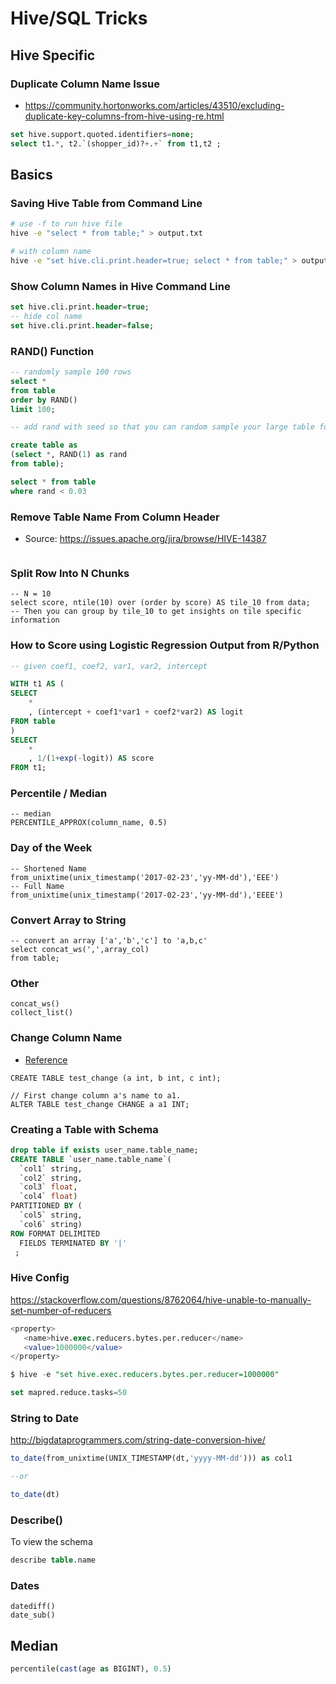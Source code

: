 
# Hive/SQL Tricks 

## Hive Specific 
### Duplicate Column Name Issue
- https://community.hortonworks.com/articles/43510/excluding-duplicate-key-columns-from-hive-using-re.html

```sql 
set hive.support.quoted.identifiers=none;
select t1.*, t2.`(shopper_id)?+.+` from t1,t2 ;
```

## Basics 


### Saving Hive Table from Command Line 

```sh 
# use -f to run hive file 
hive -e "select * from table;" > output.txt

# with column name 
hive -e "set hive.cli.print.header=true; select * from table;" > output.txt
```

### Show Column Names in Hive Command Line 

```sql 
set hive.cli.print.header=true;
-- hide col name
set hive.cli.print.header=false;
```

### RAND() Function 
```sql 
-- randomly sample 100 rows 
select * 
from table 
order by RAND()
limit 100;

-- add rand with seed so that you can random sample your large table for training the model 

create table as 
(select *, RAND(1) as rand 
from table);

select * from table 
where rand < 0.03 

```

### Remove Table Name From Column Header 
- Source: https://issues.apache.org/jira/browse/HIVE-14387

```sql

```

### Split Row Into N Chunks 
```
-- N = 10
select score, ntile(10) over (order by score) AS tile_10 from data;
-- Then you can group by tile_10 to get insights on tile specific information 
```

### How to Score using Logistic Regression Output from R/Python
```sql
-- given coef1, coef2, var1, var2, intercept

WITH t1 AS (
SELECT 
	*
	, (intercept + coef1*var1 + coef2*var2) AS logit
FROM table 
) 
SELECT 
	* 
	, 1/(1+exp(-logit)) AS score
FROM t1;
```

### Percentile / Median 
```
-- median 
PERCENTILE_APPROX(column_name, 0.5)
```

### Day of the Week 
```
-- Shortened Name 
from_unixtime(unix_timestamp('2017-02-23','yy-MM-dd'),'EEE')
-- Full Name 
from_unixtime(unix_timestamp('2017-02-23','yy-MM-dd'),'EEEE')
```

### Convert Array to String 
```
-- convert an array ['a','b','c'] to 'a,b,c'
select concat_ws(',',array_col)
from table;  
```

### Other 
```
concat_ws() 
collect_list() 
```

### Change Column Name 
- [Reference](https://cwiki.apache.org/confluence/display/Hive/LanguageManual+DDL#LanguageManualDDL-ChangeColumnName/Type/Position/Comment)

```
CREATE TABLE test_change (a int, b int, c int);
 
// First change column a's name to a1.
ALTER TABLE test_change CHANGE a a1 INT;
```


### Creating a Table with Schema 

```sql 
drop table if exists user_name.table_name;
CREATE TABLE `user_name.table_name`(
  `col1` string,
  `col2` string,
  `col3` float,
  `col4` float)
PARTITIONED BY (
  `col5` string,
  `col6` string)
ROW FORMAT DELIMITED
  FIELDS TERMINATED BY '|'
 ;

```

### Hive Config 
https://stackoverflow.com/questions/8762064/hive-unable-to-manually-set-number-of-reducers

```sql
<property>
   <name>hive.exec.reducers.bytes.per.reducer</name>
   <value>1000000</value>
</property>

$ hive -e "set hive.exec.reducers.bytes.per.reducer=1000000"

set mapred.reduce.tasks=50
```


### String to Date 

http://bigdataprogrammers.com/string-date-conversion-hive/

```sql
to_date(from_unixtime(UNIX_TIMESTAMP(dt,'yyyy-MM-dd'))) as col1 

--or 

to_date(dt) 
```

### Describe()

To view the schema

```sql
describe table.name 
```

### Dates 

```
datediff()
date_sub()
```

## Median 

```sql 
percentile(cast(age as BIGINT), 0.5)
```
